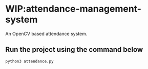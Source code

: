 # WIP:attendance-management-system
An OpenCV based attendance system.


## Run the project using the command below
```
python3 attendance.py
```
